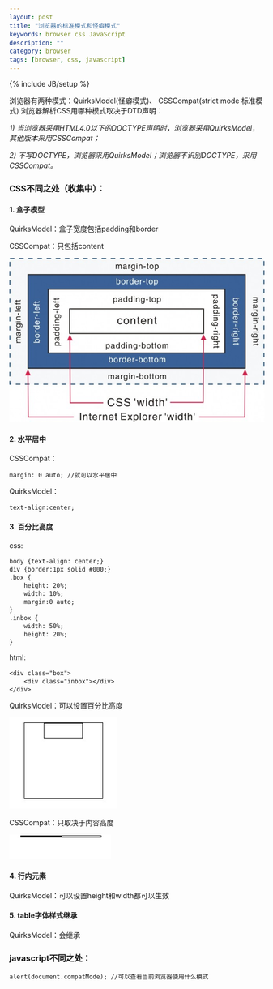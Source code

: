 ```yaml
---
layout: post
title: "浏览器的标准模式和怪癖模式"
keywords: browser css JavaScript
description: ""
category: browser
tags: [browser, css, javascript]
---
```

{% include JB/setup %}

浏览器有两种模式：QuirksModel(怪癖模式)、 CSSCompat(strict mode 标准模式)
浏览器解析CSS用哪种模式取决于DTD声明：

*1) 当浏览器采用HTML4.0以下的DOCTYPE声明时，浏览器采用QuirksModel，其他版本采用CSSCompat；*

*2) 不写DOCTYPE，浏览器采用QuirksModel；浏览器不识别DOCTYPE，采用CSSCompat。*

### CSS不同之处（收集中）：
#### 1. 盒子模型

QuirksModel：盒子宽度包括padding和border

CSSCompat：只包括content

<img src="/assets/images/browser-model/bm_01.jpg" width="650px" />

<!-- more -->

#### 2. 水平居中
CSSCompat：

```
margin: 0 auto; //就可以水平居中
```

QuirksModel：

```
text-align:center;
```

#### 3. 百分比高度
css:

```
body {text-align: center;}
div {border:1px solid #000;}
.box {
    height: 20%;
    width: 10%;
    margin:0 auto;
}
.inbox {
    width: 50%;
    height: 20%;
}
```

html:

```
<div class="box">
    <div class="inbox"></div>
</div>
```

QuirksModel：可以设置百分比高度

<img src="/assets/images/browser-model/bm_02.jpg" width="214px" />

CSSCompat：只取决于内容高度

<img src="/assets/images/browser-model/bm_03.jpg" width="201px" />

#### 4. 行内元素

QuirksModel：可以设置height和width都可以生效

#### 5. table字体样式继承

QuirksModel：会继承

### javascript不同之处：

```
alert(document.compatMode); //可以查看当前浏览器使用什么模式
```
